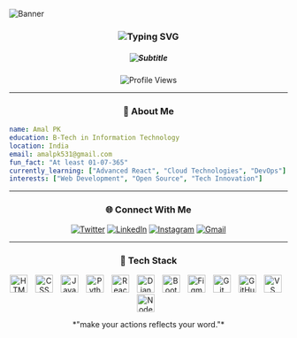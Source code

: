 ![Banner](https://github.com/amalpk531/amalpk531/blob/main/ccooddeee.gif)

<h3 align="center">
  <img src="https://readme-typing-svg.herokuapp.com/?font=JetBrains+Mono&size=30&duration=3000&pause=30000&color=58A6FF&center=true&vCenter=true&width=500&lines=Hi+%F0%9F%91%8B%2C+I'm+Amal+PK" alt="Typing SVG" />
</h3>


<h5 align="center">
  <img src="https://readme-typing-svg.herokuapp.com/?font=JetBrains+Mono&size=10&duration=2000&pause=1000&color=7D8590&center=true&vCenter=true&width=600&lines=A+passionate+developer+from+India+%F0%9F%87%AE%F0%9F%87%B3;Always+learning+new+technologies" alt="Subtitle" />
</h5>

<div align="center">  
  
![Profile Views](https://komarev.com/ghpvc/?username=amalpk531&color=58a6ff&style=for-the-badge&label=PROFILE+VIEWS)

</div>

---

<div align="center">

### 🚀 About Me

</div>

```yaml
name: Amal PK
education: B-Tech in Information Technology
location: India
email: amalpk531@gmail.com
fun_fact: "At least 01-07-365"
currently_learning: ["Advanced React", "Cloud Technologies", "DevOps"]
interests: ["Web Development", "Open Source", "Tech Innovation"]
```

---

<div align="center">

### 🌐 Connect With Me

[![Twitter](https://img.shields.io/badge/Twitter-1DA1F2?style=for-the-badge&logo=twitter&logoColor=white)](https://twitter.com/amal_5_3_1_)
[![LinkedIn](https://img.shields.io/badge/LinkedIn-0077B5?style=for-the-badge&logo=linkedin&logoColor=white)](https://www.linkedin.com/in/amal-pk/)
[![Instagram](https://img.shields.io/badge/Instagram-E4405F?style=for-the-badge&logo=instagram&logoColor=white)](https://www.instagram.com/_amal_p.k_)
[![Gmail](https://img.shields.io/badge/Gmail-D14836?style=for-the-badge&logo=gmail&logoColor=white)](mailto:amalpk531@gmail.com)

</div>

---

<div align="center">


<h3>🚀 Tech Stack</h3>
<p align="centre">
  <img src="https://skillicons.dev/icons?i=html" height="32" style="margin-right:10px;" alt="HTML"/>
  <img src="https://skillicons.dev/icons?i=css" height="32" style="margin-right:10px;" alt="CSS"/>
  <img src="https://skillicons.dev/icons?i=js" height="32" style="margin-right:10px;" alt="JavaScript"/>
  <img src="https://skillicons.dev/icons?i=python" height="32" style="margin-right:10px;" alt="Python"/>
  <img src="https://skillicons.dev/icons?i=react" height="32" style="margin-right:10px;" alt="React"/>
  <img src="https://skillicons.dev/icons?i=django" height="32" style="margin-right:10px;" alt="Django"/>
  <img src="https://skillicons.dev/icons?i=bootstrap" height="32" style="margin-right:10px;" alt="Bootstrap"/>
  <img src="https://skillicons.dev/icons?i=figma" height="32" style="margin-right:10px;" alt="Figma"/>
  <img src="https://skillicons.dev/icons?i=git" height="32" style="margin-right:10px;" alt="Git"/>
  <img src="https://skillicons.dev/icons?i=github" height="32" style="margin-right:10px;" alt="GitHub"/>
  <img src="https://skillicons.dev/icons?i=vscode" height="32" style="margin-right:10px;" alt="VS Code"/>
  <img src="https://skillicons.dev/icons?i=nodejs" height="32" style="margin-right:10px;" alt="Node.js"/>
</p>
</div>

<div align="center">
*"make your actions reflects your word."*
</div>
